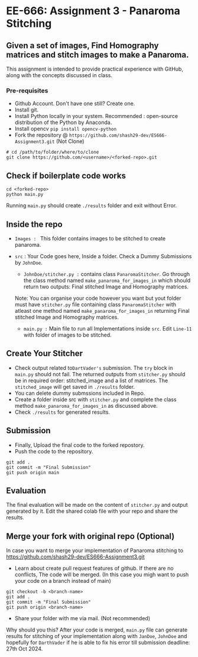 
# EE-666: Assignment 3 - Panaroma Stitching

## Given a set of images, Find Homography matrices and stitch images to make a Panaroma.
This assignment is intended to provide practical experience with GitHub, along with the concepts discussed in class.


### Pre-requisites
 - Github Account.  Don't have one still? Create one. 
 - Install git.
 - Install Python locally in your system. Recommended : open-source distribution of the Python by Anaconda.
 - Install opencv ```pip install opencv-python```
 - Fork the repository @ `https://github.com/shash29-dev/ES666-Assignment3.git`  (Not Clone)

```
# cd /path/to/folder/where/to/clone
git clone https://github.com/<username>/<forked-repo>.git
```

## Check if boilerplate code works

```
cd <forked-repo>
python main.py
```

Running `main.py` should create `./results` folder and exit without Error. 


## Inside the repo
 - `Images : ` This folder contains images to be stitched to create panaroma.
 - `src` : Your Code goes here, Inside a folder. Check a Dummy Submissions by `JohnDoe`.
    - `JohnDoe/stitcher.py :` contains class `PanaromaStitcher`. Go through the class method named `make_panaroma_for_images_in` which should return two outputs: Final stitched Image and Homography matrices.

    Note:  You can organise your code however you want but yout folder must have `stitcher.py` file containing class `PanaromaStitcher` with atleast one method named `make_panaroma_for_images_in` returning Final stitched Image and Homography matrices.

    - `main.py :` Main file to run all Implementations inside `src`. Edit `Line-11` with folder of images to be stitched.


## Create Your Stitcher

 - Check output related to`DartVader's` submission. The `try` block in `main.py` should not fail. The returned outputs from `stitcher.py` should be in required order: stitched_image and a list of matrices. The `stitched_image` will get saved in `./results` folder.
 - You can delete dummy submssions included in Repo. 
 - Create a folder inside src with `stitcher.py` and complete the class method `make_panaroma_for_images_in` as discussed above.
 - Check `./results` for generated results.


## Submission
 - Finally, Upload the final code to the forked repostory. 
 - Push the code to the repository.

```
git add .
git commit -m "Final Submission"
git push origin main
```

## Evaluation
The final evaluation will be made on the content of `stitcher.py` and output generated by it. 
Edit the shared colab file with your repo and share the results.



## Merge your fork with original repo (Optional)
In case you want to merge your implementation of Panaroma stitching to https://github.com/shash29-dev/ES666-Assignment3.git

 - Learn about create pull request features of github. If there are no conflicts, The code will be merged. (In this case you migh want to push your code on a branch instead of main)
  ```
  git checkout -b <branch-name>
  git add .
  git commit -m "Final Submission"
  git push origin <branch-name>
  ```
  - Share your folder with me via mail. (Not recommended)


Why should you this? After your code is merged, `main.py` file can generate results for stitching of your implementation along with `JanDoe`, `JohnDoe` and hopefully for `DarthVader` if he is able to fix his error till submission deadline: 27th Oct 2024.
